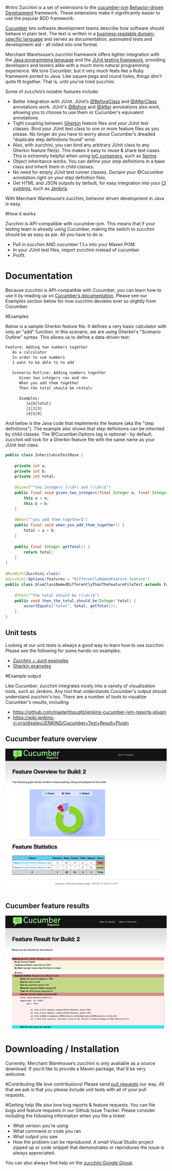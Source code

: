 #Intro
Zucchini is a set of extensions to the [cucumber-jvm](https://github.com/cucumber/cucumber-jvm) [Behavior-driven Development](http://en.wikipedia.org/wiki/Behavior-driven_development) framework. These extensions make it significantly easier to use the popular BDD framework.

[Cucumber](http://cukes.info/) lets software development teams describe how software should behave in plain text. The text is written in a [business-readable domain-specific language](http://www.martinfowler.com/bliki/BusinessReadableDSL.html) and serves as documentation, automated tests and development-aid - all rolled into one format.

Merchant Warehouse’s zucchini framework offers tighter integration with the [Java programming language](http://www.java.com/en/) and the [JUnit testing framework](http://junit.org/), providing developers and testers alike with a much more natural programming experience. We love Cucumber, but it very much feels like a Ruby framework ported to Java. Like square pegs and round holes, things don't quite fit together. That is, until you've tried zucchini.

Some of zucchini’s notable features include:
* Better integration with JUnit. JUnit’s [@BeforeClass](http://junit.sourceforge.net/javadoc/org/junit/BeforeClass.html) and [@AfterClass](http://junit.sourceforge.net/javadoc/org/junit/AfterClass.html) annotations work. JUnit's [@Before](http://junit.sourceforge.net/javadoc/org/junit/Before.html) and [@After](http://junit.sourceforge.net/javadoc/org/junit/After.html) annotations also work, allowing you to choose to use them or Cucumber's equivalent annotations.
* Tight coupling between [Gherkin](https://github.com/cucumber/cucumber/wiki/Gherkin) feature files and your JUnit test classes. Bind your JUnit test class to one or more feature files as you please. No longer do you have to worry about Cucumber’s dreaded “duplicate step definitions found” error.
* Also, with zucchini, you can bind any arbitrary JUnit class to any Gherkin feature file(s). This makes it easy to reuse & share test cases. This is extremely helpful when using [IoC containers](http://en.wikipedia.org/wiki/Inversion_of_control), such as [Spring](http://spring.io/).
* Object inheritance works. You can define your step definitions in a base class and inherit them in child classes.
* No need for empty JUnit test runner classes. Declare your @Cucumber annotation right on your step definition files.
* Get HTML and JSON outputs by default, for easy integration into your [CI systems](http://en.wikipedia.org/wiki/Continuous_integration), such as [Jenkins](http://jenkins-ci.org/).

With Merchant Warehouse’s zucchini, behavior driven development in Java is easy.

#How it works

Zucchini is API-compatible with cucumber-jvm. This means that if your testing team is already using Cucumber, making the switch to zucchini should be as easy as pie. All you have to do is:
- Pull in zucchini AND cucumber 1.1.x into your Maven POM.
- In your JUnit test files, import zucchini instead of cucumber.
- Profit.

# Documentation

Because zucchini is API-compatible with Cucumber, you can learn how to use it by reading up on [Cucumber’s documentation](http://cukes.info/platforms.html). Please see our Examples section below for how zucchini deviates ever so slightly from Cucumber.

#Examples

Below is a sample Gherkin feature file. It defines a very basic calculator with only an "add" function. In this scenario, we are using Gherkin's "Scenario Outline" syntax. This allows us to define a data-driven test:

```cucumber
Feature: Adding two numbers together
   As a calculator
   In order to sum numbers
   I want to be able to to add

   Scenario Outline: Adding numbers together
      Given two integers <a> and <b>
      When you add them together
      Then the total should be <total>

      Examples:
         |a|b|total|
         |1|2|3|
         |4|5|9|
```

And below is the Java code that implements the feature (aka the "step definitions"). The example also shows that step definitions can be inherited by child classes. The @Cucumber.Options tag is optional - by default, zucchini will look for a Gherkin feature file with the same name as your JUnit test class.

```java
public class InheritanceTestBase {

    private int a;
    private int b;
    private int total;

    @Given("^two integers (\\d+) and (\\d+)$")
    public final void given_two_integers(final Integer a, final Integer b) {
        this.a = a;
        this.b = b;
    }

    @When("^you add them together$")
    public final void when_you_add_them_together() {
        total = a + b;
    }

    public final Integer getTotal() {
        return total;
    }
}

@RunWith(Zucchini.class)
@Zucchini.Options(features = "DifferentlyNamedFeature.feature")
public class GlueClassNamedDifferentlyThanTheFeatureFileTest extends InheritanceTestBase {

    @Then("^the total should be (\\d+)$")
    public void then_the_total_should_be(Integer total) {
        assertEquals("total", total, getTotal());
    }
}
```

## Unit tests

Looking at our unit tests is always a good way to learn how to use zucchini. Please see the following for some hands-on examples:

* [Zucchini + Junit examples](src/test/java/com/merchantwarehouse/zucchini)
* [Gherkin examples](src/test/resources/com/merchantwarehouse/zucchini)

#Example output

Like Cucumber, zucchini integrates nicely into a variety of visualization tools, such as Jenkins. Any tool that understands Cucumber's output should understand zucchini's too. There are a number of tools to visualize Cucumber's results, including:

* https://github.com/masterthought/jenkins-cucumber-jvm-reports-plugin
* https://wiki.jenkins-ci.org/display/JENKINS/Cucumber+Test+Result+Plugin

## Cucumber feature overview
![cucumber feature overview, using jenkins' cucumber jvm reports plugin](.README/CucumberFeatureOverview.png)

## Cucumber feature results
![cucumber feature results, using jenkins' cucumber jvm reports plugin](.README/CucumberFeatureResult.png)
 
 
# Downloading / Installation
Currently, Merchant Warehouse’s zucchini is only available as a source download. If you’d like to provide a Maven package, that'd be very welcome.

#Contributing
We love contributions! Please send [pull requests](https://help.github.com/articles/using-pull-requests) our way. All that we ask is that you please include unit tests with all of your pull requests.

#Getting help
We also love bug reports & feature requests. You can file bugs and feature requests in our Github Issue Tracker. Please consider including the following information when you file a ticket:
* What version you're using
* What command or code you ran
* What output you saw
* How the problem can be reproduced. A small Visual Studio project zipped up or code snippet that demonstrates or reproduces the issue is always appreciated.

You can also always find help on the [zucchini Google Group](https://groups.google.com/forum/#!forum/zucchini-bdd).
